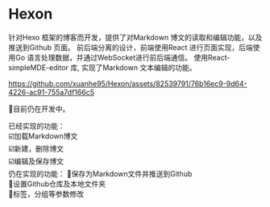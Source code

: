 # Hexon

针对Hexo 框架的博客而开发，提供了对Markdown 博文的读取和编辑功能，以及推送到Github 页面。
前后端分离的设计，前端使用React 进行页面实现，后端使用Go 语言处理数据，并通过WebSocket进行前后端通信。
使用React-simpleMDE-editor 库, 实现了Markdown 文本编辑的功能。

https://github.com/xuanhe95/Hexon/assets/82539791/76b16ec9-9d64-4226-ac91-755a7df166c5  

👷目前仍在开发中。  

已经实现的功能：  
☑️加载Markdown博文  
☑️新建，删除博文  
☑️编辑及保存博文  
仍在实现的功能： 
🚧保存为Markdown文件并推送到Github   
🚧设置Github仓库及本地文件夹  
🚧标签，分组等参数修改  
